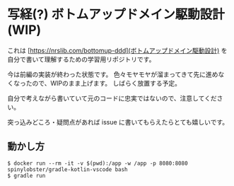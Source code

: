 # 写経(?) ボトムアップドメイン駆動設計 (WIP)

これは [https://nrslib.com/bottomup-ddd](ボトムアップドメイン駆動設計) を自分で書いて理解するための学習用リポジトリです。

今は前編の実装が終わった状態です。
色々モヤモヤが溜まってきて先に進めなくなったので、WIPのまま上げます。
しばらく放置する予定。

自分で考えながら書いていて元のコードに忠実ではないので、注意してください。

突っ込みどころ・疑問点があれば issue に書いてもらえたらとても嬉しいです。

## 動かし方

```
$ docker run --rm -it -v $(pwd):/app -w /app -p 8080:8080 spinylobster/gradle-kotlin-vscode bash
$ gradle run
```
